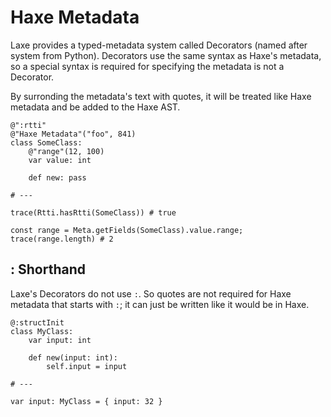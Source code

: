 # Haxe Metadata

Laxe provides a typed-metadata system called Decorators (named after system from Python). Decorators use the same syntax as Haxe's metadata, so a special syntax is required for specifying the metadata is not a Decorator.

By surronding the metadata's text with quotes, it will be treated like Haxe metadata and be added to the Haxe AST.
```laxe
@":rtti"
@"Haxe Metadata"("foo", 841)
class SomeClass:
	@"range"(12, 100)
	var value: int

	def new: pass

# ---

trace(Rtti.hasRtti(SomeClass)) # true

const range = Meta.getFields(SomeClass).value.range;
trace(range.length) # 2
```

## : Shorthand

Laxe's Decorators do not use `:`. So quotes are not required for Haxe metadata that starts with `:`; it can just be written like it would be in Haxe.
```laxe
@:structInit
class MyClass:
	var input: int

	def new(input: int):
		self.input = input

# ---

var input: MyClass = { input: 32 }
```
